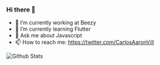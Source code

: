 ### Hi there 👋


- 🔭 I’m currently working at Beezy
- 🌱 I’m currently learning Flutter
- 💬 Ask me about Javascript
- 📫 How to reach me: https://twitter.com/CarlosAaronVill

![Github Stats](https://github-readme-stats.vercel.app/api?username=cavr&show_icons=true&hide_border=true)
